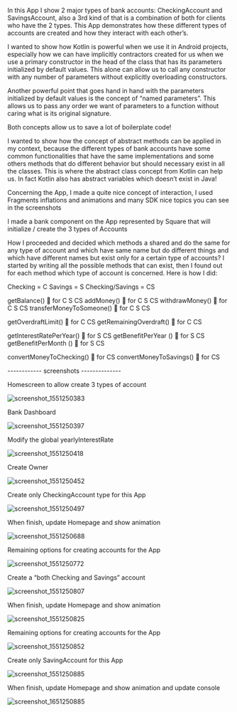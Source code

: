 In this App I show 2 major types of bank accounts: CheckingAccount and SavingsAccount, also a 3rd kind of that is a combination of both for clients who have the 2 types. This App demonstrates how these different types of accounts are created and how they interact with each other’s.

I wanted to show how Kotlin is powerful when we use it in Android projects, especially how we can have implicitly contractors created for us when we use a primary constructor in the head of the class that has its parameters initialized by default values. This alone can allow us to call any constructor with any number of parameters without explicitly overloading constructors.

Another powerful point that goes hand in hand with the parameters initialized by default values is the concept of “named parameters”. This allows us to pass any order we want of parameters to a function without caring what is its original signature.

Both concepts allow us to save a lot of boilerplate code!

I wanted to show how the concept of abstract methods can be applied in my context, because the different types of bank accounts have some common functionalities that have the same implementations and some others methods that do different behavior but should necessary exist in all the classes. This is where the abstract class concept from Kotlin can help us. In fact Kotlin also has abstract variables which doesn’t exist in Java!

Concerning the App, I made a quite nice concept of interaction, I used Fragments inflations and animations and many SDK nice topics you can see in the screenshots

I made a bank component on the App represented by Square that will initialize / create the 3 types of Accounts

How I proceeded and decided which methods a shared and do the same for any type of account and which have same name but do different things and which have different names but exist only for a certain type of accounts? I started by writing all the possible methods that can exist, then I found out for each method which type of account is concerned. Here is how I did:

Checking = C
Savings = S
Checking/Savings = CS


getBalance()   for C  S  CS
addMoney()   for C  S  CS
withdrawMoney()   for C  S  CS
transferMoneyToSomeone()   for C  S  CS

getOverdraftLimit()   for C  CS
getRemainingOverdraft()   for C  CS

getInterestRatePerYear()    for S  CS
getBenefitPerYear ()    for S  CS
getBenefitPerMonth ()    for S  CS

convertMoneyToChecking()   for CS
convertMoneyToSavings()    for CS


------------ screenshots --------------

Homescreen to allow create 3 types of account

![screenshot_1551250383](https://user-images.githubusercontent.com/20923486/53471874-63fb4e80-3a66-11e9-903a-a08ab83742b9.png)


Bank Dashboard

![screenshot_1551250397](https://user-images.githubusercontent.com/20923486/53471938-a1f87280-3a66-11e9-85f8-66d8616e80f0.png)


Modify the global yearlyInterestRate

![screenshot_1551250418](https://user-images.githubusercontent.com/20923486/53471976-be94aa80-3a66-11e9-983c-c790e7c42228.png)


Create Owner

![screenshot_1551250452](https://user-images.githubusercontent.com/20923486/53472010-d79d5b80-3a66-11e9-95ba-61d78bcd36fb.png)


Create only CheckingAccount type for this App

![screenshot_1551250497](https://user-images.githubusercontent.com/20923486/53472056-edab1c00-3a66-11e9-8d77-a1e26c95f4b2.png)


When finish, update Homepage and show animation

![screenshot_1551250688](https://user-images.githubusercontent.com/20923486/53472095-04ea0980-3a67-11e9-81a7-c2983b07e60a.png)


Remaining options for creating accounts for the App

![screenshot_1551250772](https://user-images.githubusercontent.com/20923486/53472132-1b906080-3a67-11e9-93a7-a270cc1bbe85.png)


Create a “both Checking and Savings” account

![screenshot_1551250807](https://user-images.githubusercontent.com/20923486/53472157-32cf4e00-3a67-11e9-9a68-5301fd718014.png)


When finish, update Homepage and show animation

![screenshot_1551250825](https://user-images.githubusercontent.com/20923486/53472202-4975a500-3a67-11e9-86cc-9a53619c0816.png)


Remaining options for creating accounts for the App

![screenshot_1551250852](https://user-images.githubusercontent.com/20923486/53472223-5db9a200-3a67-11e9-9a40-7d9645d60fc2.png)


Create only SavingAccount for this App

![screenshot_1551250885](https://user-images.githubusercontent.com/20923486/53472270-7924ad00-3a67-11e9-9149-6107573824ce.png)


When finish, update Homepage and show animation and update console

![screenshot_1651250885]( https://user-images.githubusercontent.com/20923486/53473423-a2930800-3a6a-11e9-9490-3726fa57d89f.png) 


